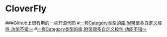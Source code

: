 # CloverFly
###Github上很有用的一些开源代码
#[一套Category类型的库,附带很多自定义控件 功能不错～](https://github.com/soffes/sstoolkit)
#[一套Category类型的库,附带很多自定义控件 功能不错～](https://github.com/soffes/sstoolkit)

